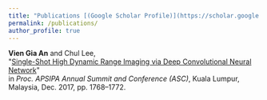 ```yaml
---
title: "Publications [(Google Scholar Profile)](https://scholar.google.com/citations?hl=en&user=f_uYnPsAAAAJ)"
permalink: /publications/
author_profile: true
---
```

<b>Vien Gia An</b> and Chul Lee,<br> "[Single-Shot High Dynamic Range Imaging via Deep Convolutional Neural Network](http://viengiaan.github.io/publications/IABF)"</b> <br>
in <i> Proc. APSIPA Annual Summit and Conference (ASC)</i>, Kuala Lumpur, Malaysia, Dec. 2017, pp. 1768–1772. 
